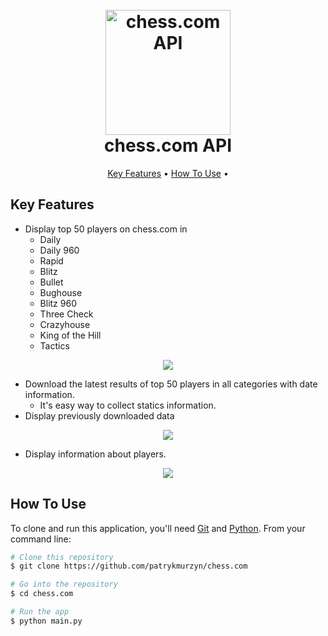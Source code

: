 
<h1 align="center">
  <br>
  <a href="https://github.com/patrykmurzyn/chess.com"><img src="https://github.com/patrykmurzyn/chess.com/blob/master/images/logo.png" alt="chess.com API" width="200"></a>
  <br>
  chess.com API
  <br>
</h1>

<p align="center">
  <a href="#key-features">Key Features</a> •
  <a href="#how-to-use">How To Use</a> •
</p>

## Key Features

* Display top 50 players on chess.com in
  - Daily
  - Daily 960
  - Rapid
  - Blitz
  - Bullet
  - Bughouse
  - Blitz 960
  - Three  Check
  - Crazyhouse
  - King of the Hill
  - Tactics

<div align="center">
    <img src="https://github.com/patrykmurzyn/chess.com/blob/master/images/leaderboards.gif"</img> 
</div>

* Download the latest results of top 50 players in all categories with date information.
  - It's easy way to collect statics information.
* Display previously downloaded data
 
<div align="center">
    <img src="https://github.com/patrykmurzyn/chess.com/blob/master/images/openData.png"</img> 
</div>

* Display information about players.

<div align="center">
    <img src="https://github.com/patrykmurzyn/chess.com/blob/master/images/playerInfo.gif"</img> 
</div>

## How To Use

To clone and run this application, you'll need [Git](https://git-scm.com) and [Python](https://www.python.org/downloads/). From your command line:

```bash
# Clone this repository
$ git clone https://github.com/patrykmurzyn/chess.com

# Go into the repository
$ cd chess.com

# Run the app
$ python main.py
```
